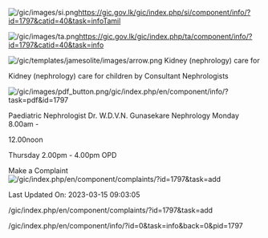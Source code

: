 <!-- Source: https://gic.gov.lk/gic/index.php/en/component/info/?id=1797&catid=40&task=info -->

![/gic/images/si.png](/gic/images/si.png)https://gic.gov.lk/gic/index.php/si/component/info/?id=1797&catid=40&task=infoTamil

![/gic/images/ta.png](/gic/images/ta.png)https://gic.gov.lk/gic/index.php/ta/component/info/?id=1797&catid=40&task=info

![/gic/templates/jamesolite/images/arrow.png](/gic/templates/jamesolite/images/arrow.png) Kidney (nephrology) care for

Kidney (nephrology) care for children by Consultant Nephrologists

![/gic/images/pdf_button.png](/gic/images/pdf_button.png)/gic/index.php/en/component/info/?task=pdf&id=1797

Paediatric Nephrologist Dr. W.D.V.N. Gunasekare Nephrology Monday 8.00am -

12.00noon

Thursday 2.00pm - 4.00pm OPD

Make a Complaint ![/gic/index.php/en/component/complaints/?id=1797&task=add](/gic/index.php/en/component/complaints/?id=1797&task=add)

Last Updated On: 2023-03-15 09:03:05

/gic/index.php/en/component/complaints/?id=1797&task=add

/gic/index.php/en/component/info/?id=0&task=info&back=0&pid=1797